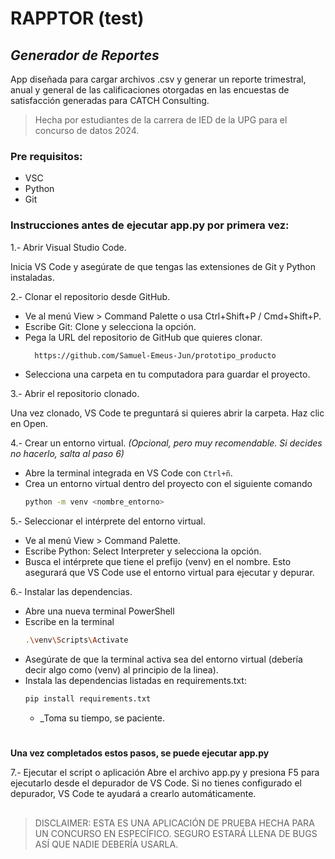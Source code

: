 # RAPPTOR (test)
## _Generador de Reportes_

App diseñada para cargar archivos .csv y generar un reporte trimestral, anual y general
de las calificaciones otorgadas en las encuestas de satisfacción generadas para CATCH Consulting.

>Hecha por estudiantes de la carrera de IED  de la UPG para el concurso de datos 2024.

### Pre requisitos:
 - VSC
 - Python 
 - Git

### Instrucciones antes de ejecutar app.py por primera vez:

1.- Abrir Visual Studio Code.

Inicia VS Code y asegúrate de que tengas las extensiones de Git y Python instaladas.

2.- Clonar el repositorio desde GitHub.

 - Ve al menú View > Command Palette o usa Ctrl+Shift+P / Cmd+Shift+P.
 - Escribe Git: Clone y selecciona la opción.
 - Pega la URL del repositorio de GitHub que quieres clonar.
   ```sh
     https://github.com/Samuel-Emeus-Jun/prototipo_producto
   ```
 - Selecciona una carpeta en tu computadora para guardar el proyecto.

3.- Abrir el repositorio clonado.

Una vez clonado, VS Code te preguntará si quieres abrir la carpeta. Haz clic en Open.

4.- Crear un entorno virtual. 
_(Opcional, pero muy recomendable. Si decides no hacerlo, salta al paso 6)_

 - Abre la terminal integrada en VS Code con `Ctrl+ñ`.
 - Crea un entorno virtual dentro del proyecto con el siguiente comando
    ```sh
    python -m venv <nombre_entorno>
    ```

5.- Seleccionar el intérprete del entorno virtual.

 - Ve al menú View > Command Palette.
 - Escribe Python: Select Interpreter y selecciona la opción.
 - Busca el intérprete que tiene el prefijo (venv) en el nombre. Esto asegurará que VS Code use el entorno virtual para ejecutar y depurar.

6.- Instalar las dependencias.

 - Abre una nueva terminal PowerShell
 - Escribe en la terminal
     ```sh
     .\venv\Scripts\Activate
    ```
 - Asegúrate de que la terminal activa sea del entorno virtual (debería decir algo como (venv) al principio de la linea).
 - Instala las dependencias listadas en requirements.txt:
    ```sh
    pip install requirements.txt
    ```
   - _Toma su tiempo, se paciente.
   
 #
**Una vez completados estos pasos, se puede ejecutar app.py**

7.- Ejecutar el script o aplicación
Abre el archivo app.py y presiona F5 para ejecutarlo desde el depurador de VS Code. Si no tienes configurado el depurador, VS Code te ayudará a crearlo automáticamente.

##
##
###
###
###
###
>DISCLAIMER: ESTA ES UNA APLICACIÓN DE PRUEBA HECHA PARA UN CONCURSO EN ESPECÍFICO. 
>SEGURO ESTARÁ LLENA DE BUGS ASÍ QUE NADIE DEBERÍA USARLA.